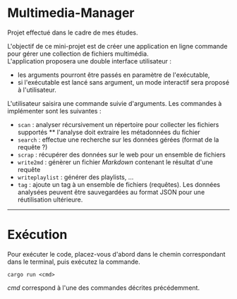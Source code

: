 # Multimedia-Manager

Projet effectué dans le cadre de mes études.  

L'objectif de ce mini-projet est de créer une application en ligne commande pour gérer une collection de fichiers multimédia.  
L'application proposera une double interface utilisateur :
* les arguments pourront être passés en paramètre de l'exécutable,
* si l'exécutable est lancé sans argument, un mode interactif sera proposé à l'utilisateur.

L'utilisateur saisira une commande suivie d'arguments.
Les commandes à implémenter sont les suivantes :

* `scan` : analyser récursivement un répertoire pour collecter les fichiers supportés
** l'analyse doit extraire les métadonnées du fichier
* `search` : effectue une recherche sur les données gérées (format de la requête ?)
* `scrap` : récupérer des données sur le web pour un ensemble de fichiers
* `write2md` : génèrer un fichier _Markdown_ contenant le résultat d'une requête
* `writeplaylist` : générer des playlists, ...
* `tag` : ajoute un tag à un ensemble de fichiers (requêtes).
Les données analysées peuvent être sauvegardées au format JSON pour une réutilisation ultérieure.

---
# Exécution

Pour exécuter le code, placez-vous d'abord dans le chemin correspondant dans le terminal, puis exécutez la commande.
```
cargo run <cmd>
```
*cmd* correspond à l'une des commandes décrites précédemment.
